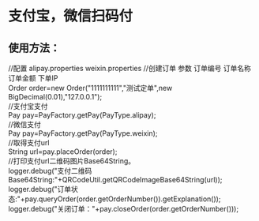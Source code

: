 # 支付宝，微信扫码付<br> 
## 使用方法：<br> 
//配置 alipay.properties  weixin.properties
//创建订单  参数 订单编号 订单名称 订单金额  下单IP<br>
Order order=new Order("1111111111","测试定单",new BigDecimal(0.01),"127.0.0.1");<br> 
//支付宝支付<br>
Pay pay=PayFactory.getPay(PayType.alipay);<br> 
//微信支付<br>
Pay pay=PayFactory.getPay(PayType.weixin);<br>
//取得支付url<br> 
String url=pay.placeOrder(order);<br>
//打印支付url二维码图片Base64String。<br> 
logger.debug("支付二维码Base64String:"+QRCodeUtil.getQRCodeImageBase64String(url));<br>
logger.debug("订单状态:"+pay.queryOrder(order.getOrderNumber()).getExplanation());<br> 
logger.debug("关闭订单："+pay.closeOrder(order.getOrderNumber()));<br> 
